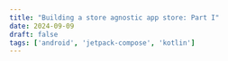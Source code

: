 ```yaml
---
title: "Building a store agnostic app store: Part I"
date: 2024-09-09
draft: false
tags: ['android', 'jetpack-compose', 'kotlin']
---
```



